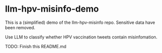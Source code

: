 # llm-hpv-misinfo-demo
This is a (simplified) demo of the llm-hpv-misinfo repo. Sensitive data have been removed.

Use LLM to classify whether HPV vaccination tweets contain misinfomation.

TODO: Finish this README.md

